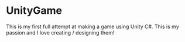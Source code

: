 # UnityGame

This is my first full attempt at making a game using Unity C#. This is my passion and I love creating / designing them!
